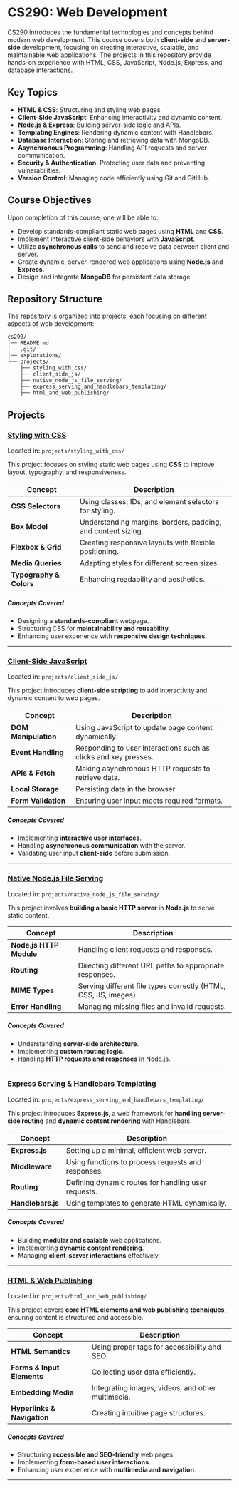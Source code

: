 # CS290: Web Development

CS290 introduces the fundamental technologies and concepts behind modern web development. This course covers both **client-side** and **server-side** development, focusing on creating interactive, scalable, and maintainable web applications. The projects in this repository provide hands-on experience with HTML, CSS, JavaScript, Node.js, Express, and database interactions.

## Key Topics
- **HTML & CSS**: Structuring and styling web pages.
- **Client-Side JavaScript**: Enhancing interactivity and dynamic content.
- **Node.js & Express**: Building server-side logic and APIs.
- **Templating Engines**: Rendering dynamic content with Handlebars.
- **Database Interaction**: Storing and retrieving data with MongoDB.
- **Asynchronous Programming**: Handling API requests and server communication.
- **Security & Authentication**: Protecting user data and preventing vulnerabilities.
- **Version Control**: Managing code efficiently using Git and GitHub.

## Course Objectives
Upon completion of this course, one will be able to:
- Develop standards-compliant static web pages using **HTML** and **CSS**.
- Implement interactive client-side behaviors with **JavaScript**.
- Utilize **asynchronous calls** to send and receive data between client and server.
- Create dynamic, server-rendered web applications using **Node.js** and **Express**.
- Design and integrate **MongoDB** for persistent data storage.

## Repository Structure
The repository is organized into projects, each focusing on different aspects of web development:
```
cs290/ 
│── README.md 
│── .git/ 
|── explorations/
└── projects/ 
    ├── styling_with_css/ 
    ├── client_side_js/ 
    ├── native_node_js_file_serving/ 
    ├── express_serving_and_handlebars_templating/ 
    ├── html_and_web_publishing/
```

## Projects


### [**Styling with CSS**](./projects/styling_with_css/)
Located in: `projects/styling_with_css/`

This project focuses on styling static web pages using **CSS** to improve layout, typography, and responsiveness.

| Concept        | Description |
|---------------|-------------|
| **CSS Selectors** | Using classes, IDs, and element selectors for styling. |
| **Box Model** | Understanding margins, borders, padding, and content sizing. |
| **Flexbox & Grid** | Creating responsive layouts with flexible positioning. |
| **Media Queries** | Adapting styles for different screen sizes. |
| **Typography & Colors** | Enhancing readability and aesthetics. |

##### **Concepts Covered**
- Designing a **standards-compliant** webpage.
- Structuring CSS for **maintainability and reusability**.
- Enhancing user experience with **responsive design techniques**.

---

### [**Client-Side JavaScript**](./projects/client_side_js/)
Located in: `projects/client_side_js/`

This project introduces **client-side scripting** to add interactivity and dynamic content to web pages.

| Concept        | Description |
|---------------|-------------|
| **DOM Manipulation** | Using JavaScript to update page content dynamically. |
| **Event Handling** | Responding to user interactions such as clicks and key presses. |
| **APIs & Fetch** | Making asynchronous HTTP requests to retrieve data. |
| **Local Storage** | Persisting data in the browser. |
| **Form Validation** | Ensuring user input meets required formats. |

##### **Concepts Covered**
- Implementing **interactive user interfaces**.
- Handling **asynchronous communication** with the server.
- Validating user input **client-side** before submission.

---

### [**Native Node.js File Serving**](./projects/native_node_js_file_serving/)
Located in: `projects/native_node_js_file_serving/`

This project involves **building a basic HTTP server** in **Node.js** to serve static content.

| Concept        | Description |
|---------------|-------------|
| **Node.js HTTP Module** | Handling client requests and responses. |
| **Routing** | Directing different URL paths to appropriate responses. |
| **MIME Types** | Serving different file types correctly (HTML, CSS, JS, images). |
| **Error Handling** | Managing missing files and invalid requests. |

##### **Concepts Covered**
- Understanding **server-side architecture**.
- Implementing **custom routing logic**.
- Handling **HTTP requests and responses** in Node.js.

---

### [**Express Serving & Handlebars Templating**](./projects/express_serving_and_handlebars_templating/)
Located in: `projects/express_serving_and_handlebars_templating/`

This project introduces **Express.js**, a web framework for **handling server-side routing** and **dynamic content rendering** with Handlebars.

| Concept        | Description |
|---------------|-------------|
| **Express.js** | Setting up a minimal, efficient web server. |
| **Middleware** | Using functions to process requests and responses. |
| **Routing** | Defining dynamic routes for handling user requests. |
| **Handlebars.js** | Using templates to generate HTML dynamically. |

##### **Concepts Covered**
- Building **modular and scalable** web applications.
- Implementing **dynamic content rendering**.
- Managing **client-server interactions** effectively.

---

### [**HTML & Web Publishing**](./projects/html_and_web_publishing/)
Located in: `projects/html_and_web_publishing/`

This project covers **core HTML elements and web publishing techniques**, ensuring content is structured and accessible.

| Concept        | Description |
|---------------|-------------|
| **HTML Semantics** | Using proper tags for accessibility and SEO. |
| **Forms & Input Elements** | Collecting user data efficiently. |
| **Embedding Media** | Integrating images, videos, and other multimedia. |
| **Hyperlinks & Navigation** | Creating intuitive page structures. |

##### **Concepts Covered**
- Structuring **accessible and SEO-friendly** web pages.
- Implementing **form-based user interactions**.
- Enhancing user experience with **multimedia and navigation**.

---